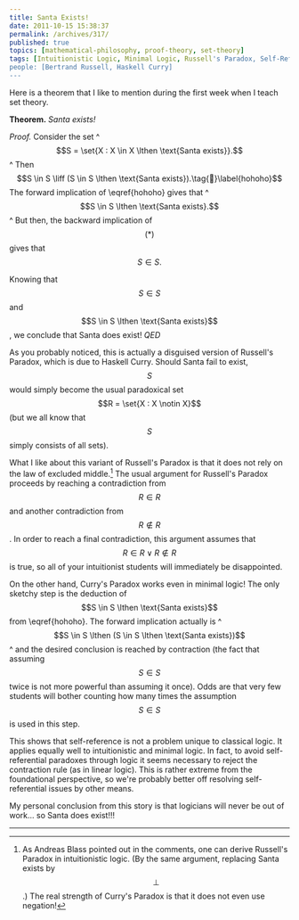 ```yaml
---
title: Santa Exists!
date: 2011-10-15 15:38:37
permalink: /archives/317/
published: true
topics: [mathematical-philosophy, proof-theory, set-theory]
tags: [Intuitionistic Logic, Minimal Logic, Russell's Paradox, Self-Reference]
people: [Bertrand Russell, Haskell Curry]
---
```

Here is a theorem that I like to mention during the first week when I teach set theory. 

**Theorem.** _Santa exists!_

_Proof._ Consider the set 
^
$$S = \set{X : X \in X \lthen \text{Santa exists}}.$$
^
 Then $$S \in S \liff (S \in S \lthen \text{Santa exists}).\tag{🎅}\label{hohoho}$$ The forward implication of \eqref{hohoho} gives that 
^
$$S \in S \lthen \text{Santa exists}.$$
^
 But then, the backward implication of $$(*)$$ gives that $$S \in S.$$ 

Knowing that $$S \in S$$ and $$S \in S \lthen \text{Santa exists}$$, we conclude that Santa does exist! _QED_

As you probably noticed, this is actually a disguised version of Russell's Paradox, which is due to Haskell Curry. Should Santa fail to exist, $$S$$ would simply become the usual paradoxical set $$R = \set{X : X \notin X}$$ (but we all know that $$S$$ simply consists of all sets). 

What I like about this variant of Russell's Paradox is that it does not rely on the law of excluded middle.[^1] The usual argument for Russell's Paradox proceeds by reaching a contradiction from $$R \in R$$ and another contradiction from $$R \notin R$$. In order to reach a final contradiction, this argument assumes that $$R \in R \lor R \notin R$$ is true, so all of your intuitionist students will immediately be disappointed. 

On the other hand, Curry's Paradox works even in minimal logic! The only sketchy step is the deduction of $$S \in S \lthen \text{Santa exists}$$ from \eqref{hohoho}. The forward implication actually is 
^
$$S \in S \lthen (S \in S \lthen \text{Santa exists})$$
^
 and the desired conclusion is reached by contraction (the fact that assuming $$S \in S$$ twice is not more powerful than assuming it once). Odds are that very few students will bother counting how many times the assumption $$S \in S$$ is used in this step. 

This shows that self-reference is not a problem unique to classical logic. It applies equally well to intuitionistic and minimal logic. In fact, to avoid self-referential paradoxes through logic it seems necessary to reject the contraction rule (as in linear logic). This is rather extreme from the foundational perspective, so we're probably better off resolving self-referential issues by other means. 

My personal conclusion from this story is that logicians will never be out of work... so Santa does exist!!! 

---

[^1]: As Andreas Blass pointed out in the comments, one can derive Russell's Paradox in intuitionistic logic. (By the same argument, replacing Santa exists by $$\bot$$.) The real strength of Curry's Paradox is that it does not even use negation!
